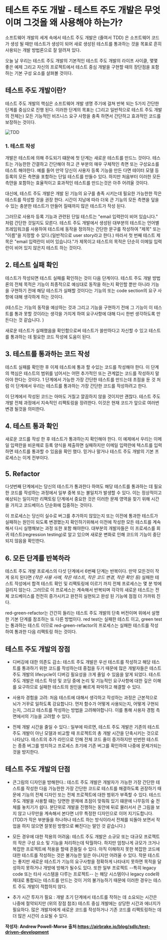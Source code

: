 # 테스트 주도 개발 - 테스트 주도 개발은 무엇이며 그것을 왜 사용해야 하는가? 

소프트웨어 개발의 세게 속에서 테스트 주도 개발은 (줄여서 TDD) 은
소프트웨어 코드가 생성 될 때만 테스트가 생성이 되어 새로 생성된 테스트를 통과하는 것을 목표로 흔히 사용되는 개발 방법론으로 잘 알려져 있다.

오늘 날 우리는 테스트 주도 개발의 기본적인 테스트 주도 개발의 라이프 사이클, 몇몇 좋은 예제 그리고 자신의 프로젝트에서 테스트 중심 개발을 구현할 때의 장단점을 포함하는 기본 구성 요소를 살펴볼 것이다. 

## 테스트 주도 개발이란?
테스트 주도 개발의 핵심은 소프트웨어 개발 생명 주기에 걸쳐 반복 되는 5가지 간단한 단계를 중심으로 진행 된다. 이러한 단계의 목표는 (그리고 일반적으로 테스트 주도 개발의 전체는) 모든 기능적인 비즈니스 요구 사항을 충족 하면서 간단하고 효과적인 코드를 보장하는 것이다. 

![TDD](https://images.xenonstack.com/blog/test-driven-development-process-cycle.png)

### 1. 테스트 작성
개발은 테스트에 의해 주도되기 떄문에 첫 단계는 새로운 테스트를 만드느 것이다. 테스트는 가능한한 간결하고 간단해야 하고 큰 부분의 매우 구체적인 측면 또는 구성요소를 테스트 해야한다. 예를 들어 만약 당신이 사용자 등록 기능을 만든 다면 테이터 모델 등 등록의 모든 측면을 포함하는 단일 테스트를 만들수 있다. 하지만 처음부터 이러한 모든 측먄을 포함하는 효율적이고 효과적인 테스트를 만드는것은 아주 어려울 것이다.

대신에, 테스트 주도 개발은 개발 된 기능의 요구를 충족 시키는데 필요한 가능한한 작은 테스트를 작성할 것을 권장 한다. 시간이 지남에 따라 더욱 큰 기능의 모든 측면을 덮을 수 있는 충분한 테스트가 만들어 질때까지 많은 테스트가 작성 된다.

그러므로 사용자 등록 기능과 관련된 단일 테스트는 "email 입력란이 비어 있습니다." 처럼 간단한 것일지도 모른다. 테스트 주도 개발에서 생성된 대부분의 테스트는 언어별 프레임워크를 사용하여  테스트에 동작을 정의하는 간단한 문구를 작성하여  "제목" 또는 "이름"을 지정할 수 있다.(일반적으로 user story라고 한다.) 따라서 첫 번째 테스트 제목은 "email 입력란이 비어 있습니다."가 제목이고 테스트의 목적은 단순히 이메일 입력란이 비어 있지 않은지 테스트 하는 것이다.

## 2. 테스트 실패 확인
테스트가 작성되면 테스트 실패를 확인하는 것이 다음 단계이다. 
테스트 주도 개발 방법론의 전체 목적은 기능이 최종적으로 예싱대로 동작을 하는지 확인할 뿐만 아니라 기능을 구현하기 전에 해당 테스트가 실패할 것이다는 기능의 또는 code section의 요구 사항에 대해 생각하게 하는 것이다.

(테스트는 기능의 동작을 예상하는 것과 그리고 기능을 구현하기 전에 그 기능이 이 테스트를 통과 못할 것이라는 생각을 가지게 하여 요구사항에 대해 다시 한번 생각하도록 만든다는 것 같습니다. )

새로운 테스트가 실패했음을 확인함으로써 테스트가 쓸만하다고 자신할 수 있고 테스트를 통과하는 데 필요한 코드 작성에 도움이 된다.

## 3. 테스트를 통과하는 코드 작성
테스트 실패를 확인한 후 이제 테스트에 통과 할 수있는 코드를 작성해야 한다. 이 단계의 핵심은 테스트의 범위를 넘어서는 어떤 추가적인 또는 관계없는 코드를 작성하지 말아야 한다는 것이다.
1 단계에서 가능한 가장 간단한 테스트를 만드는데 초점을 둔 것 처럼 이 단계에서 우리는 테스트를 통과하는 가장 간단한 코드를 작성하려고 한다.

이 단계에서 작성된 코드는 아마도 거칠고 깔끔하지 않을 것이지만 괜찮다. 테스트 주도 개발 전체 과정에서 지속적인 리팩토링을 장려한다. 이것은 현재 코드가 앞으로 여러번 변경 될것을 의미한다.

## 4. 테스트 통과 확인 
새로운 코드를 작성 한 후 테스트가 통과하는지 확인해야 한다. 이 예제에서 우리는 이메일 입력란을 비운채로 등록 양식을 제출하면 실패하지만 이메일 입력란에 텍스트를 입력하면 테스트를 통과할 수 있음을 확인 했다. 믿거나 말거나 테스트 주도 개발의 기본 프로세스는 이게 전부이다. 

## 5. Refactor
다섯번째 단계에서는 당신의 테스트가 통과한다 하여도 해당 테스트를 통과하는 데 필요한 코드를 작성하는 과정에서 일부 중복 또는 불일치가 발생할 수 있다. 
이는 정상적이고 예상되는 일이지만 리팩토링 단계에서 중요한 것은 이러한 문제 영역을 찾기 위해 시간을 가지고 코드베이스 단순화에 집중하는 것이다.


이 프로세스는 당신이 실수로 버그를 추가하지 않았는지 또는 이전에 통과한 테스트가 실패하는 원인이 되도록 변경했는지 확인하기위해서 이전에 작성한 모든 테스트를 계속해서 다시 실행해보는 과정 또한 포함 해야한다. 대부분의 개발자들은 이 프로세스를 회귀 테스트(regression testing)로 알고 있으며 새로운 변화로 인해 코드의 기능이 중단되지 않음을 확인한다.

## 6. 모든 단계를 반복하라
테스트 주도 개발 프로세스의 다섯 단계에서 6번째 단계는 반복이다. 만약 모든것이 작게 유지 된다면 *(작은 사용 사례, 작은 테스트, 작은 코드 변경, 작은 확인 등)* 실패한 테스트 작성에서 합격 테스트 확인 및 리팩토링에 이르기 까지 전체 프로세스는 몇 분 밖에 걸리지 않는다. 그러므로 이 프로세스는 계속해서 반복되며 각각의 새로운 테스트는 전체 코드베이스를 천천히 증가시키고 완전히 실현되고 완성 된 기능에 점점 더 가까워 진다.

red-green-refactor는 간간히 들리는 테스트 주도 개발의 단축 버전이며 위에서 설명한 기본 단계를 참조하는 또 다른 방법이다. 
red test는 실패한 테스트 이고, green test는 통과하는 테스트 이므로 red-green-refactor의 프로세스는 실패한 테스트를 작성하여 통과한 다음 리팩토링 하는 것이다.

## 테스트 주도 개발의 장점

- 디버깅에 대한 의존도 감소: 테스트 주도 개발은 우선 테스트를 작성하고 해당 테스트를 통과하기 위한 코드를 작성하는데 중접을 두기 때문에 많은 개발자들은 테스트 주도 개발의 lifecycle이 디버깅 필요성을 크게 줄일 수 있음을 알게 되었다.
테스트 주도 개발은 테스트 작성 및 코딩 중에 논리 및 기능적인 요구사항에 대한 깊은 이해를 요구하므로 실패한 테스트의 원인을 빠르게 파악하고 해결할 수 있다.

- 사용자 경험을 고려: 처음 테스트에 대해서 생각하고 작성하는 과정은 근본적으로 뇌가 거꾸로 일하도록 강요합니다. 먼저 함수가 어떻게 사용되는지, 어떻게 구현되는지, 그리고 테스트를 작성하는 방법을 고려해야합니다. 이를 통해 사용자 경험 측면에서의 기능을 고려할 수 있다.

- 전체 개발 시간을 줄일 수 있다.: 일부에 따르면, 테스트 주도 개발은 기존의 테스트 주도 개발이 아닌 모델과 비교할 때 프로젝트의 총 개발 시간을 단축시키는 것으로 나타났다. 테스트의 추가 라인으로 인해 전체 코드 줄이 증가하지만 빈번한 테스트는 종종 버그를 방지하고 프로세스 초기에 기존 버그를 확인하여 나중에 문제가되는 것을 방지한다.

## 테스트 주도 개발의 단점

- 큰그림의 디자인을 방해한다.: 테스트 주도 개발은 개발자가 가능한 가장 간단한 테스트를 작성한 다음 가능한한 가장 간단한 코드로 테스트를 해결하도록 권장하기 때문에 기능의 전체 디자인 또는 전체 프로젝트에 대한 범위가 부족할 수 있다. 테스드 주도 개발을 사용할 떄는 당면한 문제에 초점이 맞춰줘 있기 떄문에 나무등의 숲 전체를 놓치기가 쉽다. 분단위로 개발을 진행하는 동안에 뒤로 물러서서 큰 그림을 보지 않고 나무만을 계속해서 본다면 너무 특정한 디자인으로 이어 지기도합니다.
(TDD가 작은 부분들을 하나하나 테스트 하는 방식이라서 전체를 되돌아 보면서 작업을 하지 않으면 잘못된 방향으로 빠진다는 말인 것 같습니다.)

- 모든 경우에 대한 적용의 어려움: 테스트 주도 개발은 소규모 또는 대규모 프로젝트의 작은 구성 요소 및 기능을 처리하는데 탁월하다. 하지만 엄청나게 규모가 크거나 복잡한 프로젝트에 적용을 할때 흔들릴 수 있다. 
아직 이해하지 못한 복잡한 코드에 대한 테스트를 작성하는 것은 불가능한 일은 아니지만 어려울 수 있다. 작문 테스트는 좋지만 새로운 테스트가 기능의 요구사항을 정확하게 나타내지 못하면 목적을 달성하지 못하거나 개방에 방해가 될수도 있다. 
또한 일부 프로젝트 --특히 legacy code 또는 타사 시스템을 다루는 프로젝트-- 는 해당 시스템이나 legacy code와 제대로 통합되는 테스트를 만드는 것이 거의 불가능하기 때문에 이러한 경우는 테스트 주도 개발이 적합하지 않다. 

- 추가 시간 투자가 필요 : 개발 초기 단계에서 테스트를 작하는 데 소요되는 시간은 나중에 절약되지만 (위의 장점 참조) 테스트 중심 개발에는 상당한 시간과 에너지가 필요하다. 많은 개발자에게 새로운 코드를 작성하거나 기존 코드를 리팩토링하는 데 더 많은 시간이 소요될 수 있다.



**작성자: Andrew Powell-Morse**
**출처:https://airbrake.io/blog/sdlc/test-driven-development**